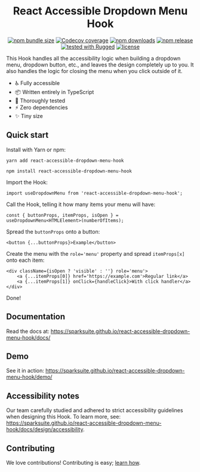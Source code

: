 # <div align="center">React Accessible Dropdown Menu Hook</div>

<p align="center">
<a href="https://www.npmjs.com/package/react-accessible-dropdown-menu-hook"><img alt="npm bundle size" src="https://img.shields.io/bundlephobia/min/react-accessible-dropdown-menu-hook"></a>
<a href="https://app.codecov.io/gh/sparksuite/react-accessible-dropdown-menu-hook/branch/master"><img alt="Codecov coverage" src="https://img.shields.io/codecov/c/github/sparksuite/react-accessible-dropdown-menu-hook"></a>
<a href="https://www.npmjs.com/package/react-accessible-dropdown-menu-hook"><img alt="npm downloads" src="https://img.shields.io/npm/dw/react-accessible-dropdown-menu-hook"></a>
<a href="https://www.npmjs.com/package/react-accessible-dropdown-menu-hook"><img alt="npm release" src="https://img.shields.io/npm/v/react-accessible-dropdown-menu-hook"></a>
<a href="https://github.com/sparksuite/rugged"><img alt="tested with Rugged" src="https://img.shields.io/badge/tested%20with-Rugged-green"></a>
<a href="https://github.com/sparksuite/react-accessible-dropdown-menu-hook/blob/master/LICENSE"><img alt="license" src="https://img.shields.io/npm/l/react-accessible-dropdown-menu-hook"></a>
</p>

This Hook handles all the accessibility logic when building a dropdown menu, dropdown button, etc., and leaves the design completely up to you. It also handles the logic for closing the menu when you click outside of it.

- ♿️ Fully accessible
- 📦 Written entirely in TypeScript
- 🔬 Thoroughly tested
- ⚡️ Zero dependencies
- ✨ Tiny size

## Quick start

Install with Yarn or npm:

```
yarn add react-accessible-dropdown-menu-hook
```

```
npm install react-accessible-dropdown-menu-hook
```

Import the Hook:

```tsx
import useDropdownMenu from 'react-accessible-dropdown-menu-hook';
```

Call the Hook, telling it how many items your menu will have:

```tsx
const { buttonProps, itemProps, isOpen } = useDropdownMenu<HTMLElement>(numberOfItems);
```

Spread the `buttonProps` onto a button:

```tsx
<button {...buttonProps}>Example</button>
```

Create the menu with the `role='menu'` property and spread `itemProps[x]` onto each item:

```tsx
<div className={isOpen ? 'visible' : ''} role='menu'>
    <a {...itemProps[0]} href='https://example.com'>Regular link</a>
    <a {...itemProps[1]} onClick={handleClick}>With click handler</a>
</div>
```

Done!

## Documentation

Read the docs at: https://sparksuite.github.io/react-accessible-dropdown-menu-hook/docs/

## Demo

See it in action: https://sparksuite.github.io/react-accessible-dropdown-menu-hook/demo/

## Accessibility notes

Our team carefully studied and adhered to strict accessibility guidelines when designing this Hook. To learn more, see: https://sparksuite.github.io/react-accessible-dropdown-menu-hook/docs/design/accessibility.

## Contributing

We love contributions! Contributing is easy; [learn how](https://github.com/sparksuite/react-accessible-dropdown-menu-hook/blob/master/CONTRIBUTING.md).

